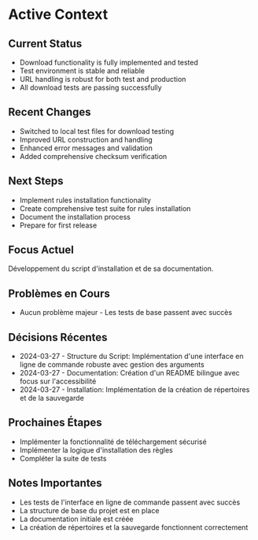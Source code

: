 # Active Context

## Current Status
- Download functionality is fully implemented and tested
- Test environment is stable and reliable
- URL handling is robust for both test and production
- All download tests are passing successfully

## Recent Changes
- Switched to local test files for download testing
- Improved URL construction and handling
- Enhanced error messages and validation
- Added comprehensive checksum verification

## Next Steps
- Implement rules installation functionality
- Create comprehensive test suite for rules installation
- Document the installation process
- Prepare for first release

## Focus Actuel
Développement du script d'installation et de sa documentation.

## Problèmes en Cours
- Aucun problème majeur - Les tests de base passent avec succès

## Décisions Récentes
- 2024-03-27 - Structure du Script: Implémentation d'une interface en ligne de commande robuste avec gestion des arguments
- 2024-03-27 - Documentation: Création d'un README bilingue avec focus sur l'accessibilité
- 2024-03-27 - Installation: Implémentation de la création de répertoires et de la sauvegarde

## Prochaines Étapes
- Implémenter la fonctionnalité de téléchargement sécurisé
- Implémenter la logique d'installation des règles
- Compléter la suite de tests

## Notes Importantes
- Les tests de l'interface en ligne de commande passent avec succès
- La structure de base du projet est en place
- La documentation initiale est créée
- La création de répertoires et la sauvegarde fonctionnent correctement 